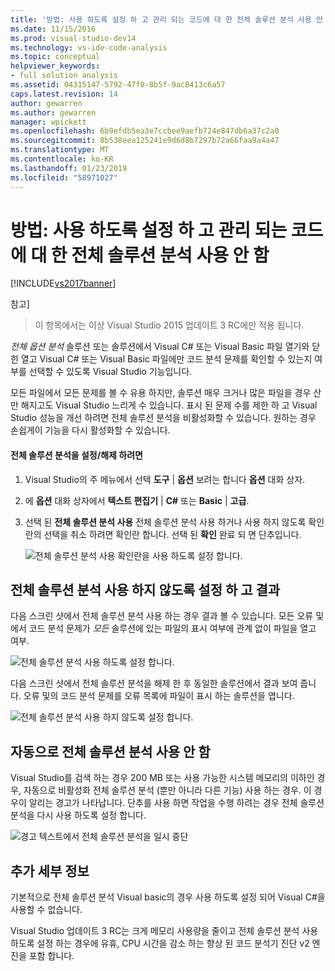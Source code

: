 ```yaml
---
title: '방법: 사용 하도록 설정 하 고 관리 되는 코드에 대 한 전체 솔루션 분석 사용 안 함 | Microsoft Docs'
ms.date: 11/15/2016
ms.prod: visual-studio-dev14
ms.technology: vs-ide-code-analysis
ms.topic: conceptual
helpviewer_keywords:
- full solution analysis
ms.assetid: 04315147-5792-47f0-8b5f-9ac8413c6a57
caps.latest.revision: 14
author: gewarren
ms.author: gewarren
manager: wpickett
ms.openlocfilehash: 6b9efdb5ea3e7ccbee9aefb724e847db6a37c2a0
ms.sourcegitcommit: 8b538eea125241e9d6d8b7297b72a66faa9a4a47
ms.translationtype: MT
ms.contentlocale: ko-KR
ms.lasthandoff: 01/23/2019
ms.locfileid: "58971027"
---
```

# <a name="how-to-enable-and-disable-full-solution-analysis-for-managed-code"></a>방법: 사용 하도록 설정 하 고 관리 되는 코드에 대 한 전체 솔루션 분석 사용 안 함
[!INCLUDE[vs2017banner](../includes/vs2017banner.md)]

참고]
>  이 항목에서는 이상 Visual Studio 2015 업데이트 3 RC에만 적용 됩니다.  
  
 *전체 옵션 분석* 솔루션 또는 솔루션에서 Visual C# 또는 Visual Basic 파일 열기와 닫힌 열고 Visual C# 또는 Visual Basic 파일에만 코드 분석 문제를 확인할 수 있는지 여부를 선택할 수 있도록 Visual Studio 기능입니다.  
  
 모든 파일에서 모든 문제를 볼 수 유용 하지만, 솔루션 매우 크거나 많은 파일을 경우 산만 해지고도 Visual Studio 느리게 수 있습니다.  표시 된 문제 수를 제한 하 고 Visual Studio 성능을 개선 하려면 전체 솔루션 분석을 비활성화할 수 있습니다. 원하는 경우 손쉽게이 기능을 다시 활성화할 수 있습니다.  
  
#### <a name="to-toggle-full-solution-analysis"></a>전체 솔루션 분석을 설정/해제 하려면  
  
1.  Visual Studio의 주 메뉴에서 선택 **도구** &#124; **옵션** 보려는 합니다 **옵션** 대화 상자.  
  
2.  에 **옵션** 대화 상자에서 **텍스트 편집기** &#124; **C#** 또는 **Basic** &#124; **고급**.  
  
3.  선택 된 **전체 솔루션 분석 사용** 전체 솔루션 분석 사용 하거나 사용 하지 않도록 확인란의 선택을 취소 하려면 확인란 합니다. 선택 된 **확인** 완료 되 면 단추입니다.  
  
     ![전체 솔루션 분석 사용 확인란을 사용 하도록 설정 합니다. ](../code-quality/media/fsa-toolsoptions.png "FSA_ToolsOptions")  
  
## <a name="results-of-enabling-and-disabling-full-solution-analysis"></a>전체 솔루션 분석 사용 하지 않도록 설정 하 고 결과  
 다음 스크린 샷에서 전체 솔루션 분석 사용 하는 경우 결과 볼 수 있습니다. 모든 오류 및에서 코드 분석 문제가 *모든* 솔루션에 있는 파일의 표시 여부에 관계 없이 파일을 열고 여부.  
  
 ![전체 솔루션 분석 사용 하도록 설정 합니다. ](../code-quality/media/fsa-enabled.png "FSA_Enabled")  
  
 다음 스크린 샷에서 전체 솔루션 분석을 해제 한 후 동일한 솔루션에서 결과 보여 줍니다. 오류 및의 코드 분석 문제를 오류 목록에 파일이 표시 하는 솔루션을 엽니다.  
  
 ![전체 솔루션 분석 사용 하지 않도록 설정 합니다. ](../code-quality/media/fsa-disabled.png "FSA_Disabled")  
  
## <a name="automatically-disabling-full-solution-analysis"></a>자동으로 전체 솔루션 분석 사용 안 함  
 Visual Studio를 검색 하는 경우 200 MB 또는 사용 가능한 시스템 메모리의 이하인 경우, 자동으로 비활성화 전체 솔루션 분석 (뿐만 아니라 다른 기능) 사용 하는 경우. 이 경우이 알리는 경고가 나타납니다. 단추를 사용 하면 작업을 수행 하려는 경우 전체 솔루션 분석을 다시 사용 하도록 설정 합니다.  
  
 ![경고 텍스트에서 전체 솔루션 분석을 일시 중단](../code-quality/media/fsa-alert.png "FSA_Alert")  
  
## <a name="additional-details"></a>추가 세부 정보  
 기본적으로 전체 솔루션 분석 Visual basic의 경우 사용 하도록 설정 되어 Visual C#을 사용할 수 없습니다.  
  
 Visual Studio 업데이트 3 RC는 크게 메모리 사용량을 줄이고 전체 솔루션 분석 사용 하도록 설정 하는 경우에 유휴, CPU 시간을 감소 하는 향상 된 코드 분석기 진단 v2 엔진을 포함 합니다.
